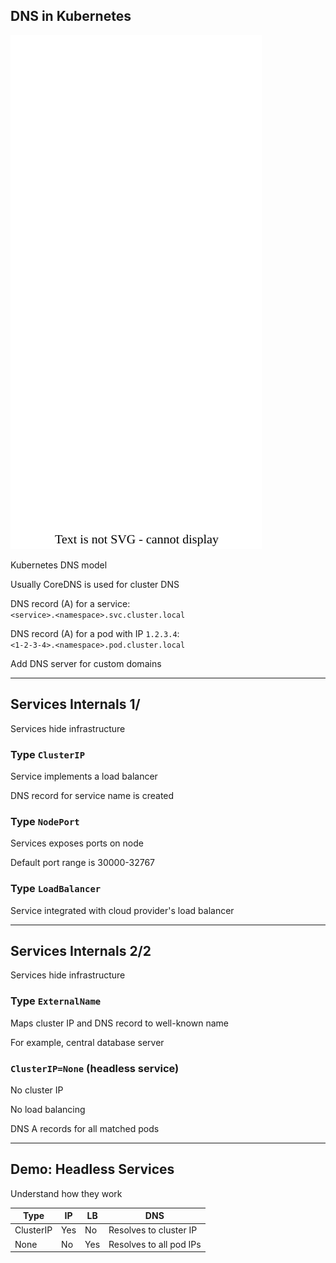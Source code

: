 ## DNS in Kubernetes

![](120_kubernetes/dns/dns.drawio.svg) <!-- .element: style="float: right; width: 25%;" -->

Kubernetes DNS model [](https://kubernetes.io/docs/concepts/services-networking/dns-pod-service/)

Usually CoreDNS is used for cluster DNS

DNS record (A) for a service:<br/>`<service>.<namespace>.svc.cluster.local`

DNS record (A) for a pod with IP `1.2.3.4`:<br/>`<1-2-3-4>.<namespace>.pod.cluster.local`

Add DNS server for custom domains [](https://coredns.io/2017/05/08/custom-dns-entries-for-kubernetes/)

---

## Services Internals 1/

Services hide infrastructure

### Type `ClusterIP`

Service implements a load balancer

DNS record for service name is created

### Type `NodePort`

Services exposes ports on node

Default port range is 30000-32767

### Type `LoadBalancer`

Service integrated with cloud provider's load balancer

---

## Services Internals 2/2

Services hide infrastructure

### Type `ExternalName`

Maps cluster IP and DNS record to well-known name

For example, central database server

### `ClusterIP=None` (headless service)

No cluster IP

No load balancing

DNS A records for all matched pods [](https://kubernetes.io/docs/concepts/services-networking/service/#headless-services)

---

## Demo: Headless Services [<i class="fa fa-comment-code"></i>](https://github.com/nicholasdille/container-slides/blob/master/120_kubernetes/dns/headless.demo "headless.demo")

Understand how they work

| Type      | IP  | LB  | DNS                     |
|-----------|-----|-----|-------------------------|
| ClusterIP | Yes | No  | Resolves to cluster IP  |
| None      | No  | Yes | Resolves to all pod IPs |

